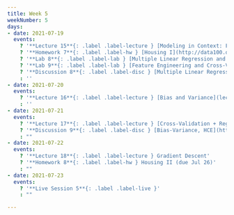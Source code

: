 ```yaml
---
title: Week 5
weekNumber: 5
days:
- date: 2021-07-19
  events:
    ? '**Lecture 15**{: .label .label-lecture } [Modeling in Context: Fairness in Housing Appraisal](lecture/lec15)'
    ? '**Homework 7**{: .label .label-hw } [Housing I](http://data100.datahub.berkeley.edu/hub/user-redirect/git-sync?repo=https://github.com/DS-100/su21&urlpath=tree/su21/hw/hw7&branch=main) (due Jul 22)'
    ? '**Lab 8**{: .label .label-lab } [Multiple Linear Regression and Feature Engineering](http://data100.datahub.berkeley.edu/hub/user-redirect/git-sync?repo=https://github.com/DS-100/su21&urlpath=tree/su21/lab/lab08&branch=main) (due Jul 24)'
    ? '**Lab 9**{: .label .label-lab } [Feature Engineering and Cross-Validation](http://data100.datahub.berkeley.edu/hub/user-redirect/git-sync?repo=https://github.com/DS-100/su21&urlpath=tree/su21/lab/lab09&branch=main) (due Jul 24)'
    ? '**Discussion 8**{: .label .label-disc } [Multiple Linear Regression](https://drive.google.com/file/d/1vIli1HfkBfGoEA0E4vzGkkhuidi_Xy1h/view?usp=sharing) [(solutions)](https://drive.google.com/file/d/1CZeEhgH5ueQlY7kakRlCvHvUt3RpcRk4/view?usp=sharing)'
    : ''
- date: 2021-07-20
  events:
    ? '**Lecture 16**{: .label .label-lecture } [Bias and Variance](lecture/lec16)'
    : ''
- date: 2021-07-21
  events:
    ? '**Lecture 17**{: .label .label-lecture } [Cross-Validation + Regularization](lecture/lec17)'
    ? '**Discussion 9**{: .label .label-disc } [Bias-Variance, HCE](https://drive.google.com/file/d/1MAnVLKQV32OhDJ8djv4rC7735u1lmg-V/view?usp=sharing)'
    : ""
- date: 2021-07-22
  events:
    ? '**Lecture 18**{: .label .label-lecture } Gradient Descent'
    ? '**Homework 8**{: .label .label-hw } Housing II (due Jul 26)'
    : ""
- date: 2021-07-23
  events:
    ? '**Live Session 5**{: .label .label-live }'
    : ""

---
```

